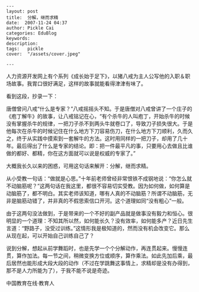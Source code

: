 
    ---
    layout: post  
    title:  分解，继而求精  
    date:  2007-11-24 04:37  
    author: Pickle Cai  
    categories: EduBlog  
    keywords: 
    description:   
    tags:	pickle   
    cover:  "/assets/cover.jpeg"  

    ---  
    
人力资源开发网上有个系列《成长始于足下》，以猪八戒为主人公写他的入职＆职场故事。我胃口很好满足，这样的故事就能看得津津有味了。



看到这段，抄录一下：





唐僧曾问八戒“什么是专家？”八戒摇摇头不知。于是唐僧对八戒曾讲了一个庄子的《庖丁解牛》的故事，让八戒铭记在心，“有个杀牛的人叫庖丁，开始杀牛的时候没有掌握杀牛的规律，一把刀子杀不到两头牛就卷口了，导致刀子损失很大。于是他每次在杀牛的时候记住在什么地方下刀容易伤刀，在什么地方下刀顺利，久而久之，终于从实践中摸索到一套解牛的方法。这时用同样的一把刀子，却用了几十年。最后得出了什么是专家的结论。即：把一件最平凡的事，只要用心去做且比谁做的都好、都精，你在这方面就可以说是权威的专家了。”



大概我长久以来的困惑，可用这句话来解开：分解，继而求精。



从小受教一句话：“做就是心思。”十年前老师曾经非常恨铁不成钢地说：“你怎么就不动脑筋呢？”这两句话在我这里，都很不容易切实受教。因为如何做，如何算是动脑筋了，都不明白。其实老师该知道，哪有人真的不动脑筋？所谓不动脑筋，无非是脑筋动错了，并非真的不假思索信口开河。这个道理如同“没有粗心”一般。



由于这两句没法做到，于是带来的一个不好的副产品就是做事没有毅力和恒心。很明显的一个道理：不知其所以然，如何能长久？没有效率，如何能多产？近日先生言道：“野路子，没受过训练。”这情形我是极知道的，然而没有机会改变它。那么从现在起，可以开始自己训练自己了？



说到分解，想起从前学舞蹈时，也是先学一个个分解动作，再连贯起来。慢慢连贯，算作加法。每一节之间，稍微变换方位或顺序，算作乘法。如此先加后乘，最后居然也能形成大段大段的动作（不过在学跳舞这事情上，求精却是没有办得到，那不是人力所能为了），于我不能不说是奇迹。



		    
 中国教育在线·教育人

